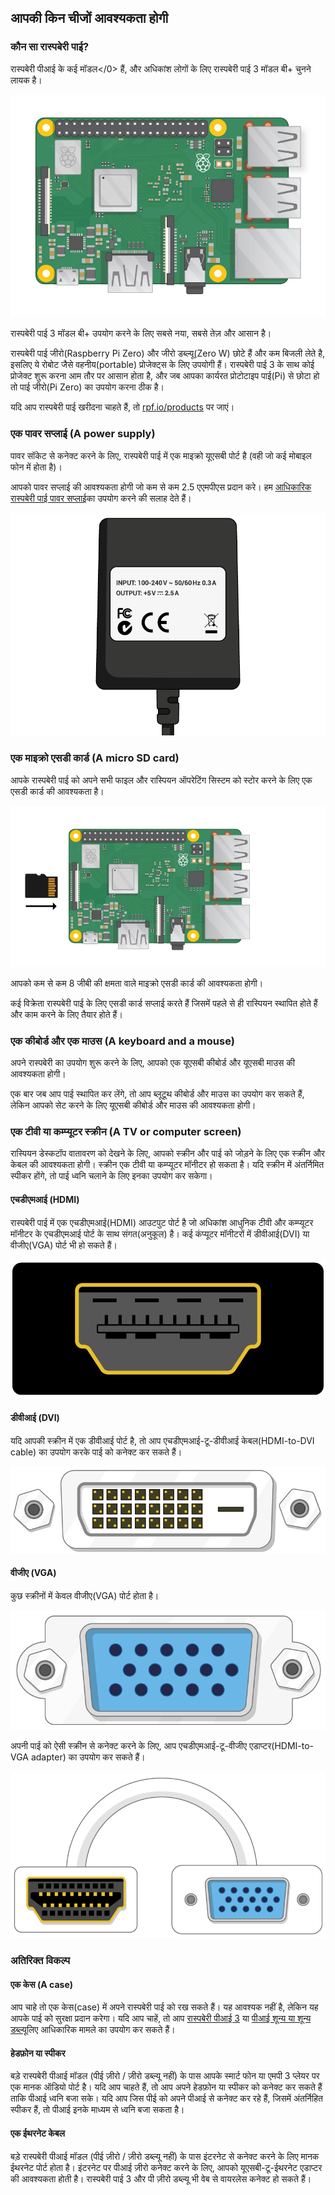 ## आपकी किन चीजों आवश्यकता होगी

### कौन सा रास्पबेरी पाई?

</a>रास्पबेरी पीआई के कई मॉडल</0> हैं, और अधिकांश लोगों के लिए रास्पबेरी पाई 3 मॉडल बी+ चुनने लायक है।

![रास्पबेरी पाई 3](images/raspberry-pi.png)

रास्पबेरी पाई 3 मॉडल बी+ उपयोग करने के लिए सबसे नया, सबसे तेज़ और आसान है।

रास्पबेरी पाई जीरो(Raspberry Pi Zero) और जीरो डब्ल्यू(Zero W) छोटे हैं और कम बिजली लेते है, इसलिए ये रोबोट जैसे वहनीय(portable) प्रोजेक्ट्स के लिए उपयोगी हैं। रास्पबेरी पाई 3 के साथ कोई प्रोजेक्ट शुरू करना आम तौर पर आसान होता है, और जब आपका कार्यरत प्रोटोटाइप पाई(Pi) से छोटा हो तो पाई जीरो(Pi Zero) का उपयोग करना ठीक है।

यदि आप रास्पबेरी पाई खरीदना चाहते हैं, तो [rpf.io/products](https://rpf.io/products) पर जाएं।

### एक पावर सप्लाई (A power supply)

पावर सॉकेट से कनेक्ट करने के लिए, रास्पबेरी पाई में एक माइक्रो यूएसबी पोर्ट है (वही जो कई मोबाइल फोन में होता है)।

आपको पावर सप्लाई की आवश्यकता होगी जो कम से कम 2.5 एएमपीएस प्रदान करे। हम [आधिकारिक रास्पबेरी पाई पावर सप्लाई](https://www.raspberrypi.org/products/raspberry-pi-universal-power-supply/)का उपयोग करने की सलाह देते हैं।

![बिजली की आपूर्ति](images/powersupply.png)

### एक माइक्रो एसडी कार्ड (A micro SD card)

आपके रास्पबेरी पाई को अपने सभी फाइल और रास्पियन ऑपरेटिंग सिस्टम को स्टोर करने के लिए एक एसडी कार्ड की आवश्यकता है।

![एसडी कार्ड](images/pi-sd.png)

आपको कम से कम 8 जीबी की क्षमता वाले माइक्रो एसडी कार्ड की आवश्यकता होगी।

कई विक्रेता रास्पबेरी पाई के लिए एसडी कार्ड सप्लाई करते हैं जिसमें पहले से ही रास्पियन स्थापित होते हैं और काम करने के लिए तैयार होते हैं।

### एक कीबोर्ड और एक माउस (A keyboard and a mouse)

अपने रास्पबेरी का उपयोग शुरू करने के लिए, आपको एक यूएसबी कीबोर्ड और यूएसबी माउस की आवश्यकता होगी।

एक बार जब आप पाई स्थापित कर लेंगे, तो आप ब्लूटूथ कीबोर्ड और माउस का उपयोग कर सकते हैं, लेकिन आपको सेट करने के लिए यूएसबी कीबोर्ड और माउस की आवश्यकता होगी।

### एक टीवी या कम्प्यूटर स्क्रीन (A TV or computer screen)

रास्पियन डेस्कटॉप वातावरण को देखने के लिए, आपको स्क्रीन और पाई को जोड़ने के लिए एक स्क्रीन और केबल की आवश्यकता होगी। स्क्रीन एक टीवी या कम्प्यूटर मॉनीटर हो सकता है। यदि स्क्रीन में अंतर्निमित स्पीकर होंगे, तो पाई ध्वनि चलाने के लिए इनका उपयोग कर सकेगा।

#### एचडीएमआई (HDMI)

रास्पबेरी पाई में एक एचडीएमआई(HDMI) आउटपुट पोर्ट है जो अधिकांश आधुनिक टीवी और कम्प्यूटर मॉनीटर के एचडीएमआई पोर्ट के साथ संगत(अनुकूल) है। कई कंप्यूटर मॉनीटरों में डीवीआई(DVI) या वीजीए(VGA) पोर्ट भी हो सकते हैं।

![एचडीएमआई पोर्ट](images/hdmi-port.png)

#### डीवीआई (DVI)

यदि आपकी स्क्रीन में एक डीवीआई पोर्ट है, तो आप एचडीएमआई-टू-डीवीआई केबल(HDMI-to-DVI cable) का उपयोग करके पाई को कनेक्ट कर सकते हैं।

![डीवी पोर्ट](images/dvi-port.png)

#### वीजीए (VGA)

कुछ स्क्रीनों में केवल वीजीए(VGA) पोर्ट होता है।

![वीजीए पोर्ट](images/vga-port.png)

अपनी पाई को ऐसी स्क्रीन से कनेक्ट करने के लिए, आप एचडीएमआई-टू-वीजीए एडाप्टर(HDMI-to-VGA adapter) का उपयोग कर सकते हैं।

![वीडीए एडाप्टर पोर्ट के लिए hdmi](images/hdmi-vga-adapter.png)

### अतिरिक्त विकल्प

#### एक केस (A case)

आप चाहे तो एक केस(case) में अपने रास्पबेरी पाई को रख सकते हैं। यह आवश्यक नहीं है, लेकिन यह आपके पाई को सुरक्षा प्रदान करेगा। यदि आप चाहें, तो आप [रास्पबेरी पीआई 3](https://www.raspberrypi.org/products/raspberry-pi-3-case/) या [पीआई शून्य या शून्य डब्ल्यू](https://www.raspberrypi.org/products/raspberry-pi-zero-case/)लिए आधिकारिक मामले का उपयोग कर सकते हैं।

#### हेडफ़ोन या स्पीकर

बड़े रास्पबेरी पीआई मॉडल (पीई ज़ीरो / ज़ीरो डब्ल्यू नहीं) के पास आपके स्मार्ट फोन या एमपी 3 प्लेयर पर एक मानक ऑडियो पोर्ट है। यदि आप चाहते हैं, तो आप अपने हेडफ़ोन या स्पीकर को कनेक्ट कर सकते हैं ताकि पीआई ध्वनि बजा सके। यदि आप जिस पीई को अपने पीआई से कनेक्ट कर रहे हैं, जिसमें अंतर्निहित स्पीकर हैं, तो पीआई इनके माध्यम से ध्वनि बजा सकता है।

#### एक ईथरनेट केबल

बड़े रास्पबेरी पीआई मॉडल (पीई ज़ीरो / ज़ीरो डब्ल्यू नहीं) के पास इंटरनेट से कनेक्ट करने के लिए मानक ईथरनेट पोर्ट होता है। इंटरनेट पर पीआई ज़ीरो कनेक्ट करने के लिए, आपको यूएसबी-टू-ईथरनेट एडाप्टर की आवश्यकता होती है। रास्पबेरी पाई 3 और पी ज़ीरो डब्ल्यू भी वेब से वायरलेस कनेक्ट हो सकते हैं।